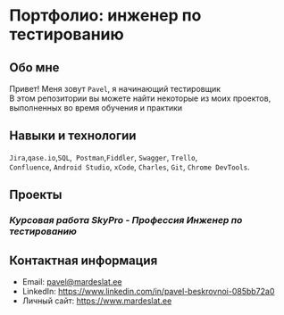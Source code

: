 # Портфолио: инженер по тестированию

## Обо мне 

Привет! Меня зовут ``Pavel``, я начинающий тестировщик<br>
В этом репозитории вы можете найти некоторые из моих проектов, выполненных во время обучения и практики<br>

## Навыки и технологии

``Jira``,``qase.io``,``SQL``,`` Postman``,``Fiddler``, ``Swagger``, ``Trello``, <br>
``Confluence``, ``Android Studio``, ``xCode``, ``Charles``, ``Git``, ``Chrome DevTools``.

## Проекты

### *Курсовая работа SkyPro - Профессия Инженер по тестированию*


## Контактная информация

- Email: pavel@mardeslat.ee
- LinkedIn: https://www.linkedin.com/in/pavel-beskrovnoi-085bb72a0
- Личный сайт: https://www.mardeslat.ee
